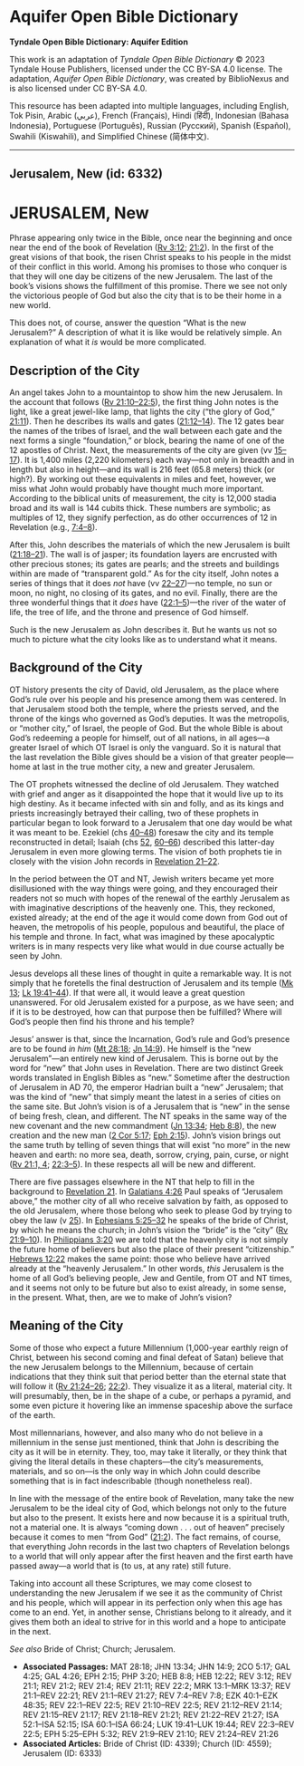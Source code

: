 # Aquifer Open Bible Dictionary

**Tyndale Open Bible Dictionary: Aquifer Edition**

This work is an adaptation of *Tyndale Open Bible Dictionary* © 2023 Tyndale House Publishers, licensed under the CC BY\-SA 4\.0 license. The adaptation, *Aquifer Open Bible Dictionary*, was created by BiblioNexus and is also licensed under CC BY\-SA 4\.0\.

This resource has been adapted into multiple languages, including English, Tok Pisin, Arabic (عربي), French (Français), Hindi (हिंदी), Indonesian (Bahasa Indonesia), Portuguese (Português), Russian (Русский), Spanish (Español), Swahili (Kiswahili), and Simplified Chinese (简体中文).



--------------------------------

## Jerusalem, New (id: 6332)

JERUSALEM, New
==============

Phrase appearing only twice in the Bible, once near the beginning and once near the end of the book of Revelation ([Rv 3:12](https://ref.ly/Rev3:12); [21:2](https://ref.ly/Rev21:2)). In the first of the great visions of that book, the risen Christ speaks to his people in the midst of their conflict in this world. Among his promises to those who conquer is that they will one day be citizens of the new Jerusalem. The last of the book’s visions shows the fulfillment of this promise. There we see not only the victorious people of God but also the city that is to be their home in a new world.

This does not, of course, answer the question “What is the new Jerusalem?” A description of what it is like would be relatively simple. An explanation of what it *is* would be more complicated.

Description of the City
-----------------------

An angel takes John to a mountaintop to show him the new Jerusalem. In the account that follows ([Rv 21:10–22:5](https://ref.ly/Rev21:10-Rev22:5)), the first thing John notes is the light, like a great jewel\-like lamp, that lights the city (“the glory of God,” [21:11](https://ref.ly/Rev21:11)). Then he describes its walls and gates ([21:12–14](https://ref.ly/Rev21:12-Rev21:14)). The 12 gates bear the names of the tribes of Israel, and the wall between each gate and the next forms a single “foundation,” or block, bearing the name of one of the 12 apostles of Christ. Next, the measurements of the city are given (vv [15–17](https://ref.ly/Rev21:15-Rev21:17)). It is 1,400 miles (2,220 kilometers) each way—not only in breadth and in length but also in height—and its wall is 216 feet (65\.8 meters) thick (or high?). By working out these equivalents in miles and feet, however, we miss what John would probably have thought much more important. According to the biblical units of measurement, the city is 12,000 stadia broad and its wall is 144 cubits thick. These numbers are symbolic; as multiples of 12, they signify perfection, as do other occurrences of 12 in Revelation (e.g., [7:4–8](https://ref.ly/Rev7:4-Rev7:8)).

After this, John describes the materials of which the new Jerusalem is built ([21:18–21](https://ref.ly/Rev21:18-Rev21:21)). The wall is of jasper; its foundation layers are encrusted with other precious stones; its gates are pearls; and the streets and buildings within are made of “transparent gold.” As for the city itself, John notes a series of things that it does *not* have (vv [22–27](https://ref.ly/Rev21:22-Rev21:27))—no temple, no sun or moon, no night, no closing of its gates, and no evil. Finally, there are the three wonderful things that it *does* have ([22:1–5](https://ref.ly/Rev22:1-Rev22:5))—the river of the water of life, the tree of life, and the throne and presence of God himself.

Such is the new Jerusalem as John describes it. But he wants us not so much to picture what the city looks like as to understand what it means.

Background of the City
----------------------

OT history presents the city of David, old Jerusalem, as the place where God’s rule over his people and his presence among them was centered. In that Jerusalem stood both the temple, where the priests served, and the throne of the kings who governed as God’s deputies. It was the metropolis, or “mother city,” of Israel, the people of God. But the whole Bible is about God’s redeeming a people for himself, out of all nations, in all ages—a greater Israel of which OT Israel is only the vanguard. So it is natural that the last revelation the Bible gives should be a vision of that greater people—home at last in the true mother city, a new and greater Jerusalem.

The OT prophets witnessed the decline of old Jerusalem. They watched with grief and anger as it disappointed the hope that it would live up to its high destiny. As it became infected with sin and folly, and as its kings and priests increasingly betrayed their calling, two of these prophets in particular began to look forward to a Jerusalem that one day would be what it was meant to be. Ezekiel (chs [40–48](https://ref.ly/Ezek40:1-Ezek48:35)) foresaw the city and its temple reconstructed in detail; Isaiah (chs [52](https://ref.ly/Isa52:1-Isa52:15), [60–66](https://ref.ly/Isa60:1-Isa66:24)) described this latter\-day Jerusalem in even more glowing terms. The vision of both prophets tie in closely with the vision John records in [Revelation 21–22](https://ref.ly/Rev21:1-Rev22:21).

In the period between the OT and NT, Jewish writers became yet more disillusioned with the way things were going, and they encouraged their readers not so much with hopes of the renewal of the earthly Jerusalem as with imaginative descriptions of the heavenly one. This, they reckoned, existed already; at the end of the age it would come down from God out of heaven, the metropolis of his people, populous and beautiful, the place of his temple and throne. In fact, what was imagined by these apocalyptic writers is in many respects very like what would in due course actually be seen by John.

Jesus develops all these lines of thought in quite a remarkable way. It is not simply that he foretells the final destruction of Jerusalem and its temple ([Mk 13](https://ref.ly/Mark13:1-Mark13:37); [Lk 19:41–44](https://ref.ly/Luke19:41-Luke19:44)). If that were all, it would leave a great question unanswered. For old Jerusalem existed for a purpose, as we have seen; and if it is to be destroyed, how can that purpose then be fulfilled? Where will God’s people then find his throne and his temple?

Jesus’ answer is that, since the Incarnation, God’s rule and God’s presence are to be found *in him* ([Mt 28:18](https://ref.ly/Matt28:18); [Jn 14:9](https://ref.ly/John14:9)). He himself is the “new Jerusalem”—an entirely new kind of Jerusalem. This is borne out by the word for “new” that John uses in Revelation. There are two distinct Greek words translated in English Bibles as “new.” Sometime after the destruction of Jerusalem in AD 70, the emperor Hadrian built a “new” Jerusalem; that was the kind of “new” that simply meant the latest in a series of cities on the same site. But John’s vision is of a Jerusalem that is “new” in the sense of being fresh, clean, and different. The NT speaks in the same way of the new covenant and the new commandment ([Jn 13:34](https://ref.ly/John13:34); [Heb 8:8](https://ref.ly/Heb8:8)), the new creation and the new man ([2 Cor 5:17](https://ref.ly/2Cor5:17); [Eph 2:15](https://ref.ly/Eph2:15)). John’s vision brings out the same truth by telling of seven things that will exist “no more” in the new heaven and earth: no more sea, death, sorrow, crying, pain, curse, or night ([Rv 21:1, 4](https://ref.ly/Rev21:1,Rev21:4); [22:3–5](https://ref.ly/Rev22:3-Rev22:5)). In these respects all will be new and different.

There are five passages elsewhere in the NT that help to fill in the background to [Revelation 21](https://ref.ly/Rev21:1-Rev21:27). In [Galatians 4:26](https://ref.ly/Gal4:26) Paul speaks of “Jerusalem above,” the mother city of all who receive salvation by faith, as opposed to the old Jerusalem, where those belong who seek to please God by trying to obey the law (v [25](https://ref.ly/Gal4:25)). In [Ephesians 5:25–32](https://ref.ly/Eph5:25-Eph5:32) he speaks of the bride of Christ, by which he means the church; in John’s vision the “bride” is the “city” ([Rv 21:9–10](https://ref.ly/Rev21:9-Rev21:10)). In [Philippians 3:20](https://ref.ly/Phil3:20) we are told that the heavenly city is not simply the future home of believers but also the place of their present “citizenship.” [Hebrews 12:22](https://ref.ly/Heb12:22) makes the same point: those who believe have arrived already at the “heavenly Jerusalem.” In other words, *this* Jerusalem is the home of all God’s believing people, Jew and Gentile, from OT and NT times, and it seems not only to be future but also to exist already, in some sense, in the present. What, then, are we to make of John’s vision?

Meaning of the City
-------------------

Some of those who expect a future Millennium (1,000\-year earthly reign of Christ, between his second coming and final defeat of Satan) believe that the new Jerusalem belongs to the Millennium, because of certain indications that they think suit that period better than the eternal state that will follow it ([Rv 21:24–26](https://ref.ly/Rev21:24-Rev21:26); [22:2](https://ref.ly/Rev22:2)). They visualize it as a literal, material city. It will presumably, then, be in the shape of a cube, or perhaps a pyramid, and some even picture it hovering like an immense spaceship above the surface of the earth.

Most millennarians, however, and also many who do not believe in a millennium in the sense just mentioned, think that John is describing the city as it will be in eternity. They, too, may take it literally, or they think that giving the literal details in these chapters—the city’s measurements, materials, and so on—is the only way in which John could describe something that is in fact indescribable (though nonetheless real).

In line with the message of the entire book of Revelation, many take the new Jerusalem to be the ideal city of God, which belongs not only to the future but also to the present. It exists here and now because it is a spiritual truth, not a material one. It is always “coming down . . . out of heaven” precisely because it comes to men “from God” ([21:2](https://ref.ly/Rev21:2)). The fact remains, of course, that everything John records in the last two chapters of Revelation belongs to a world that will only appear after the first heaven and the first earth have passed away—a world that is (to us, at any rate) still future.

Taking into account all these Scriptures, we may come closest to understanding the new Jerusalem if we see it as the community of Christ and his people, which will appear in its perfection only when this age has come to an end. Yet, in another sense, Christians belong to it already, and it gives them both an ideal to strive for in this world and a hope to anticipate in the next.

*See also* Bride of Christ; Church; Jerusalem.

* **Associated Passages:** MAT 28:18; JHN 13:34; JHN 14:9; 2CO 5:17; GAL 4:25; GAL 4:26; EPH 2:15; PHP 3:20; HEB 8:8; HEB 12:22; REV 3:12; REV 21:1; REV 21:2; REV 21:4; REV 21:11; REV 22:2; MRK 13:1–MRK 13:37; REV 21:1–REV 22:21; REV 21:1–REV 21:27; REV 7:4–REV 7:8; EZK 40:1–EZK 48:35; REV 22:1–REV 22:5; REV 21:10–REV 22:5; REV 21:12–REV 21:14; REV 21:15–REV 21:17; REV 21:18–REV 21:21; REV 21:22–REV 21:27; ISA 52:1–ISA 52:15; ISA 60:1–ISA 66:24; LUK 19:41–LUK 19:44; REV 22:3–REV 22:5; EPH 5:25–EPH 5:32; REV 21:9–REV 21:10; REV 21:24–REV 21:26
* **Associated Articles:** Bride of Christ (ID: 4339); Church (ID: 4559); Jerusalem (ID: 6333)

